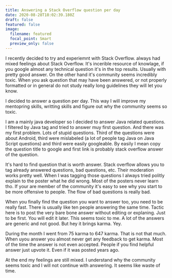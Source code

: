 ```yaml
---
title: Answering a Stack Overflow question per day
date: 2020-08-28T18:02:39.180Z
draft: false
featured: false
image:
  filename: featured
  focal_point: Smart
  preview_only: false
---
```

I recently decided to try and experiemnt with Stack Overflow.  always had mixed feelings about Stack Overflow. It's incerible resource of knowlage, if you google almost any technical question it's in the top results. Usually with pretty good answer. On the other hand it's community seems incredibly toxic. When you ask question that may have been answered, or not properly formatted or in general do not study really long guidelines they will let you know.

I decided to answer a question per day. This way I will improve my mentopring skills, writting skills and figure out why the community seems so toxic.

I am a mainly java developer so I decided to answer Java related questions. I filtered by Java tag and tried to answer muy first question. And there was my first problem. Lots of stupid questions. Third of the questions were about Android, third were mislabeled (a lot of people tag Java on Java Script questions) and third were easily googleable. By easily I mean copy the question title to google and first link is probably stack overflow answer of the question. 

It's hard to find question that is worth answer. Stack overflow allows you to tag already answered questions, bad questions, etc. Their moderation works pretty well.  When I was tagging those questions I always tried politly explain to the poster what he did wrong. Most of the posters never learn tho. If your are member of the community it's easy to see why you start to be more offensive to people. The flow of bad questions is really bad. 

When you finally find the question you want to answer too, you need to be really fast. There is usually like ten people answering the same time. Tactic here is to post the very bare bone answer without editing or explaning. Just to be first. You will edit it later. This seems toxic to me. A lot of the answers are generic and not good. But hey it brings karma. Yey.

During the month I went from 75 karma to 647 karma. That is not that much. When uyou answer you almost never get any feedback to get karma. Most of the time the answer is not even accepted. People if you find helpful answer just upvote it. Even if it was posted years ago. 

At the end my feelings are still mixed. I understand why the community seems toxic and I will not continue with answering. It seems like waste of time.